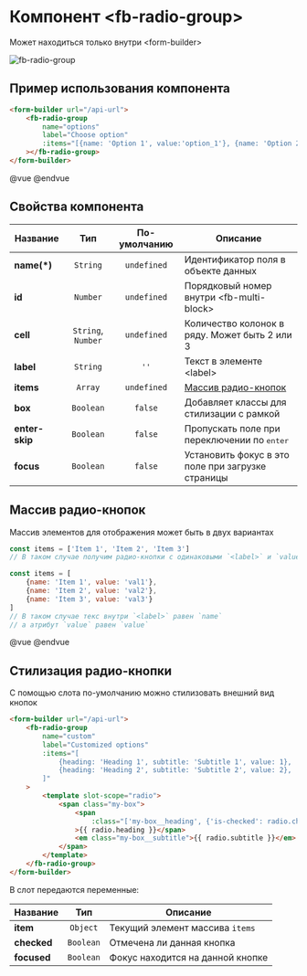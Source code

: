 # Компонент &lt;fb-radio-group&gt;

Может находиться только внутри &lt;form-builder&gt;

![fb-radio-group](https://storage.googleapis.com/static.awema.pl/docs/fb-radio-group.png)

## Пример использования компонента

```html
<form-builder url="/api-url">
    <fb-radio-group
        name="options"
        label="Choose option"
        :items="[{name: 'Option 1', value:'option_1'}, {name: 'Option 2', value:'option_2'}]"
    ></fb-radio-group>
</form-builder>
```
@vue
<form-builder url="/api-url">
    <fb-radio-group name="options" label="Choose option" :items="[{name: 'Option 1', value:'option_1'}, {name: 'Option 2', value:'option_2'}]"></fb-radio-group>
</form-builder>
@endvue


## Свойства компонента

| Название            | Тип                | По-умолчанию        | Описание                                          |
|---------------------|:------------------:|:-------------------:|---------------------------------------------------|
| **name(*)**         | `String`           | `undefined`         | Идентификатор поля в объекте данных               |
| **id**              | `Number`           | `undefined`         | Порядковый номер внутри &lt;fb-multi-block&gt;    |
| **cell**            | `String`, `Number` | `undefined`         | Количество колонок в ряду. Может быть 2 или 3     |
| **label**           | `String`           | `''`                | Текст в элементе &lt;label&gt;                    |
| **items**           | `Array`            | `undefined`         | [Массив радио-кнопок](#fbrg-items)                |
| **box**             | `Boolean`          | `false`             | Добавляет классы для стилизации с рамкой          |
| **enter-skip**      | `Boolean`          | `false`             | Пропускать поле при переключении по <kbd>enter</kbd> |
| **focus**           | `Boolean`          | `false`             | Установить фокус в это поле при загрузке страницы |


<h2 id="fbrg-items">Массив радио-кнопок</h2>

Массив элементов для отображения может быть в двух вариантах

```javascript
const items = ['Item 1', 'Item 2', 'Item 3']
// В таком случае получим радио-кнопки c одинаковыми `<label>` и `value`

const items = [
    {name: 'Item 1', value: 'val1'},
    {name: 'Item 2', value: 'val2'},
    {name: 'Item 3', value: 'val3'}
]
// В таком случае текс внутри `<label>` равен `name`
// а атрибут `value` равен `value`
```

@vue
<form-builder url="/api-url">
    <fb-radio-group name="equal" label="Equal option" :items="['Option 1', 'Option 2']"></fb-radio-group>
    <fb-radio-group name="different" label="Different option" :items="[{name: 'Option 1', value:'option_1'}, {name: 'Option 2', value:'option_2'}]"></fb-radio-group>
</form-builder>
@endvue


## Стилизация радио-кнопки

С помощью слота по-умолчанию можно стилизовать внешний вид кнопок

```html
<form-builder url="/api-url">
    <fb-radio-group
        name="custom"
        label="Customized options"
        :items="[
            {heading: 'Heading 1', subtitle: 'Subtitle 1', value: 1},
            {heading: 'Heading 2', subtitle: 'Subtitle 2', value: 2},
        ]"
    >
        <template slot-scope="radio">
            <span class="my-box">
                <span
                    :class="['my-box__heading', {'is-checked': radio.checked, 'is-focused': radio.focused}]"
                >{{ radio.heading }}</span>
                <em class="my-box__subtitle">{{ radio.subtitle }}</em>
            </span>
        </template>
    </fb-radio-group>
</form-builder>
```

В слот передаются переменные:

| Название            | Тип                | Описание                         |
|---------------------|:------------------:|----------------------------------|
| **item**            | `Object`           | Текущий элемент массива `items`  |
| **checked**         | `Boolean`          | Отмечена ли данная кнопка        |
| **focused**         | `Boolean`          | Фокус находится на данной кнопке |